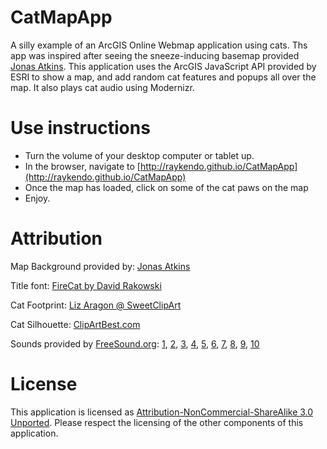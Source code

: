 CatMapApp
=========

A silly example of an ArcGIS Online Webmap application using cats. Ths app was inspired after seeing the sneeze-inducing basemap provided [Jonas Atkins](https://github.com/jonahadkins). This application uses the ArcGIS JavaScript API provided by ESRI to show a map, and add random cat features and popups all over the map. It also plays cat audio using Modernizr.

Use instructions
================
- Turn the volume of your desktop computer or tablet up.
- In the browser, navigate to [http://raykendo.github.io/CatMapApp](http://raykendo.github.io/CatMapApp)
- Once the map has loaded, click on some of the cat paws on the map
- Enjoy.

Attribution
===========
Map Background provided by: [Jonas Atkins](https://github.com/jonahadkins)

Title font: [FireCat by David Rakowski](http://www.fontsquirrel.com/fonts/Firecat)

Cat Footprint: [Liz Aragon @ SweetClipArt](http://sweetclipart.com/cat-pawprint-claws-488)

Cat Silhouette: [ClipArtBest.com](http://www.clipartbest.com/clipart-jcxo5KXMi)

Sounds provided by [FreeSound.org](https://www.freesound.org/): [1](https://www.freesound.org/people/tuberatanka/sounds/110011/), [2](https://www.freesound.org/people/queen_westeros/sounds/222590/), [3](https://www.freesound.org/people/esperri/sounds/118959/), [4](https://www.freesound.org/people/Department64/sounds/64007/), [5](https://www.freesound.org/people/templeofhades/sounds/95517/), [6](https://www.freesound.org/people/Chocktaw/sounds/220019/), [7](https://www.freesound.org/people/cognito%20perceptu/sounds/85238/), [8](https://www.freesound.org/people/daboy291/sounds/138044/), [9](https://www.freesound.org/people/UncleSigmund/sounds/118522/), [10](https://www.freesound.org/people/Yoyodaman234/sounds/156643/)

License
=======
This application is licensed as [Attribution-NonCommercial-ShareAlike 3.0 Unported](http://creativecommons.org/licenses/by-nc-sa/3.0/). Please respect the licensing of the other components of this application.